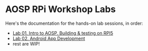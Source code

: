 # AOSP RPi Workshop Labs

Here's the documentation for the hands-on lab sessions, in order:

 - [Lab 01. Intro to AOSP. Building & testing on RPI5](./01-intro)
 - [Lab 02. Android App Development](./02-developing-apps)
 - rest are WIP!


